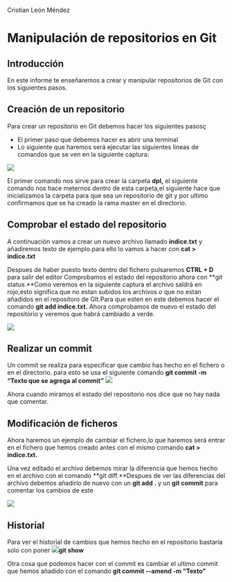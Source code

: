 ﻿Cristian León Méndez

# Manipulación de repositorios en Git


## Introducción

En este informe te enseñaremos a crear y manipular repositorios de Git con los siguientes pasos.

## Creación de un repositorio

Para crear un repositorio en Git debemos hacer los siguientes pasosç

- El primer paso que debemos hacer es abrir una terminal
- Lo siguiente que haremos será ejecutar las siguientes lineas de comandos que se ven en la siguiente captura:

![](Aspose.Words.371cbc02-7467-440f-8d21-8b751806957c.002.jpeg)

El primer comando nos sirve para crear la carpeta **dpl,** el siguiente comando nos hace meternos dentro de esta carpeta,el siguiente hace que inicializamos la carpeta para que sea un repositorio de git y por ultimo confirmamos que se ha creado la rama master en el directorio.

## Comprobar el estado del repositorio

A continuación vamos a crear un nuevo archivo llamado **indice.txt** y añadiremos texto de ejemplo.para ello lo vamos a hacer con **cat > indice.txt**

Despues de haber puesto texto dentro del fichero pulsaremos **CTRL + D** para salir del editor Comprobamos el estado del repositorio ahora con **git status.**Como veremos en la siguiente captura el archivo saldrá en rojo,esto significa que no estan subidos los archivos o que no estan añadidos en el repositoro de GIt.Para que esten en este debemos hacer el comando **git add indice.txt.** Ahora comprobamos de nuevo el estado del repositorio y veremos que habrá cambiado a verde.


![](Aspose.Words.371cbc02-7467-440f-8d21-8b751806957c.004.png)

## Realizar un commit

Un commit se realiza para especificar que cambio has hecho en el fichero o en el directorio. para esto se usa el siguiente comando **git commit -m “Texto que se agrega al commit”**
![](Aspose.Words.371cbc02-7467-440f-8d21-8b751806957c.003.png)


Ahora cuando miramos el estado del repositorio nos dice que no hay nada que comentar.

## Modificación de ficheros

Ahora haremos un ejemplo de cambiar el fichero,lo que haremos será entrar en el fichero que hemos creado antes con el mismo comando **cat > indice.txt.**

Una vez editado el archivo debemos mirar la diferencia que hemos hecho en el archivo con el comando **git diff.**Despues de ver las diferencias del archivo debemos añadirlo de nuevo con un **git add .** y un **git commit** para comentar los cambios de este

![](Aspose.Words.371cbc02-7467-440f-8d21-8b751806957c.005.png)

## Historial

Para ver el historial de cambios que hemos hecho en el repositorio bastaría solo con poner ![](Aspose.Words.371cbc02-7467-440f-8d21-8b751806957c.006.jpeg)**git show**

Otra cosa que podemos hacer con el commit es cambiar el ultimo commit que hemos añadido con el comando **git commit --amend -m “Texto”**
